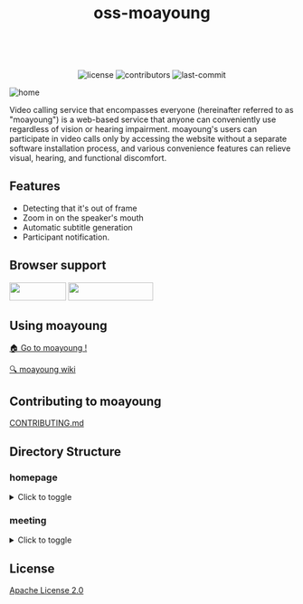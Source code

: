 # <div align="center">oss-moayoung</div><br>

<br>

<div align="center">

![license](https://img.shields.io/crates/l/ap?color=white)
![contributors](https://img.shields.io/github/contributors/daaaayeah/oss-moayoung?color=white)
![last-commit](https://img.shields.io/github/last-commit/daaaayeah/oss-moayoung?color=white)

</div>

![home](https://user-images.githubusercontent.com/52737532/140634543-7fad0d92-ff95-46fa-a5f2-6f78bc6dc7e4.png)

Video calling service that encompasses everyone (hereinafter referred to as "moayoung") is a web-based service that anyone can conveniently use regardless of vision or hearing impairment. moayoung's users can participate in video calls only by accessing the website without a separate software installation process, and various convenience features can relieve visual, hearing, and functional discomfort.

## Features

- Detecting that it's out of frame
- Zoom in on the speaker's mouth
- Automatic subtitle generation
- Participant notification.

## Browser support

<img src="https://img.shields.io/badge/chrome-4285F4?style=flat-square&logo=Google Chrome&logoColor=white" width="100" height="32"/> <img src="https://img.shields.io/badge/Microsoft Edge-0078D7?style=flat-square&logo=Microsoft Edge&logoColor=white" width="150" height="32"/>

## Using moayoung

<a href="https://moayoung-call.web.app/">🏠 Go to moayoung !</a>

<a href="https://github.com/daaaayeah/oss-moayoung/wiki">🔍 moayoung wiki</a>

## Contributing to moayoung

[CONTRIBUTING.md](CONTRIBUTING.md)

## Directory Structure

### homepage

<details>
  <summary>Click to toggle</summary>
  <pre>📦src
┣ 📂components
┃ ┣ 📜index.js
┃ ┗ 📜TopBar.js
┣ 📂pages
┃ ┣ 📜Home.js
┃ ┣ 📜Hotkey.js
┃ ┗ 📜index.js
┣ 📜App.css
┣ 📜App.js
┗ 📜index.js</pre>
</details>

### meeting

<details>
  <summary>Click to toggle</summary>
  <pre>📦src
 ┣ 📂assets
 ┃ ┣ 📂images
 ┃ ┃ ┗ 📜chat.png
 ┃ ┣ 📂sass
 ┃ ┃ ┣ 📂lib
 ┃ ┃ ┃ ┣ 📂alert
 ┃ ┃ ┃ ┃ ┗ 📜alert.scss
 ┃ ┃ ┃ ┣ 📂chat
 ┃ ┃ ┃ ┃ ┗ 📜_chat.scss
 ┃ ┃ ┃ ┣ 📂common
 ┃ ┃ ┃ ┃ ┣ 📜_common.scss
 ┃ ┃ ┃ ┃ ┣ 📜_footer.scss
 ┃ ┃ ┃ ┃ ┣ 📜_main.scss
 ┃ ┃ ┃ ┃ ┗ 📜_sidebar.scss
 ┃ ┃ ┃ ┣ 📂create-room
 ┃ ┃ ┃ ┃ ┣ 📜create-room.scss
 ┃ ┃ ┃ ┃ ┣ 📜setname.scss
 ┃ ┃ ┃ ┃ ┗ 📜waitroom.scss
 ┃ ┃ ┃ ┣ 📂grid
 ┃ ┃ ┃ ┃ ┣ 📂mixins
 ┃ ┃ ┃ ┃ ┃ ┣ 📜main.scss
 ┃ ┃ ┃ ┃ ┃ ┣ 📜_grid-mixins.scss
 ┃ ┃ ┃ ┃ ┃ ┗ 📜_visibility-mixins.scss
 ┃ ┃ ┃ ┃ ┣ 📂variables
 ┃ ┃ ┃ ┃ ┃ ┣ 📜main.scss
 ┃ ┃ ┃ ┃ ┃ ┗ 📜_grid-variables.scss
 ┃ ┃ ┃ ┃ ┣ 📜_grid.scss
 ┃ ┃ ┃ ┃ ┣ 📜_main.scss
 ┃ ┃ ┃ ┃ ┗ 📜_visibility.scss
 ┃ ┃ ┃ ┣ 📂invite
 ┃ ┃ ┃ ┃ ┗ 📜_invite.scss
 ┃ ┃ ┃ ┣ 📂lightbox
 ┃ ┃ ┃ ┃ ┗ 📜_lightbox.scss
 ┃ ┃ ┃ ┣ 📂nointernet
 ┃ ┃ ┃ ┃ ┗ 📜nointernet.scss
 ┃ ┃ ┃ ┣ 📂partnerlist
 ┃ ┃ ┃ ┃ ┗ 📜_partnerlist.scss
 ┃ ┃ ┃ ┣ 📂subtitle
 ┃ ┃ ┃ ┃ ┣ 📜subtitles.scss
 ┃ ┃ ┃ ┃ ┗ 📜sutitle-button.scss
 ┃ ┃ ┃ ┣ 📂switch
 ┃ ┃ ┃ ┃ ┗ 📜switch.scss
 ┃ ┃ ┃ ┣ 📂tabs
 ┃ ┃ ┃ ┃ ┗ 📜_tabs.scss
 ┃ ┃ ┃ ┣ 📂videogrid
 ┃ ┃ ┃ ┃ ┗ 📜_videogrid.scss
 ┃ ┃ ┃ ┣ 📂webfont
 ┃ ┃ ┃ ┃ ┣ 📜_animated.scss
 ┃ ┃ ┃ ┃ ┣ 📜_bordered-pulled.scss
 ┃ ┃ ┃ ┃ ┣ 📜_brands.scss
 ┃ ┃ ┃ ┃ ┣ 📜_core.scss
 ┃ ┃ ┃ ┃ ┣ 📜_fixed-width.scss
 ┃ ┃ ┃ ┃ ┣ 📜_fontawesome.scss
 ┃ ┃ ┃ ┃ ┣ 📜_icons.scss
 ┃ ┃ ┃ ┃ ┣ 📜_larger.scss
 ┃ ┃ ┃ ┃ ┣ 📜_list.scss
 ┃ ┃ ┃ ┃ ┣ 📜_mixins.scss
 ┃ ┃ ┃ ┃ ┣ 📜_regular.scss
 ┃ ┃ ┃ ┃ ┣ 📜_rotated-flipped.scss
 ┃ ┃ ┃ ┃ ┣ 📜_screen-reader.scss
 ┃ ┃ ┃ ┃ ┣ 📜_shims.scss
 ┃ ┃ ┃ ┃ ┣ 📜_solid.scss
 ┃ ┃ ┃ ┃ ┣ 📜_stacked.scss
 ┃ ┃ ┃ ┃ ┣ 📜_v4-shims.scss
 ┃ ┃ ┃ ┃ ┗ 📜_variables.scss
 ┃ ┃ ┃ ┗ 📂welcome
 ┃ ┃ ┃ ┃ ┗ 📜_welcome.scss
 ┃ ┃ ┣ 📜main.scss
 ┃ ┃ ┣ 📜_custom.scss
 ┃ ┃ ┣ 📜_custom.tmp.scss
 ┃ ┃ ┗ 📜_settings.scss
 ┃ ┣ 📂sounds
 ┃ ┃ ┣ 📜hangout.mp3
 ┃ ┃ ┣ 📜messagealert.mp3
 ┃ ┃ ┣ 📜newpartner.mp3
 ┃ ┃ ┗ 📜reload.mp3
 ┃ ┣ 📂translations
 ┃ ┃ ┣ 📜lang.de.js
 ┃ ┃ ┗ 📜lang.en.js
 ┃ ┣ 📂ts
 ┃ ┃ ┣ 📂Communication
 ┃ ┃ ┃ ┣ 📜ICommunication.ts
 ┃ ┃ ┃ ┗ 📜WebRTC.ts
 ┃ ┃ ┣ 📂Database
 ┃ ┃ ┃ ┣ 📜IDatabase.ts
 ┃ ┃ ┃ ┗ 📜IndexedDB.ts
 ┃ ┃ ┣ 📂Elements
 ┃ ┃ ┃ ┣ 📜Alert.ts
 ┃ ┃ ┃ ┣ 📜Configuration.ts
 ┃ ┃ ┃ ┣ 📜Controls.ts
 ┃ ┃ ┃ ┣ 📜CreateRoom.ts
 ┃ ┃ ┃ ┣ 📜Devices.ts
 ┃ ┃ ┃ ┣ 📜Hotkey.ts
 ┃ ┃ ┃ ┣ 📜Invite.ts
 ┃ ┃ ┃ ┣ 📜Lightbox.ts
 ┃ ┃ ┃ ┣ 📜NoInternet.ts
 ┃ ┃ ┃ ┣ 📜PartnerListElement.ts
 ┃ ┃ ┃ ┣ 📜Screen.ts
 ┃ ┃ ┃ ┣ 📜Switch.ts
 ┃ ┃ ┃ ┣ 📜SystemInfo.ts
 ┃ ┃ ┃ ┣ 📜Textchat.ts
 ┃ ┃ ┃ ┣ 📜Userinfo.ts
 ┃ ┃ ┃ ┣ 📜Video.ts
 ┃ ┃ ┃ ┣ 📜Videogrid.ts
 ┃ ┃ ┃ ┗ 📜Welcome.ts
 ┃ ┃ ┣ 📂Exchange
 ┃ ┃ ┃ ┣ 📜ChatServer.ts
 ┃ ┃ ┃ ┣ 📜Firebase.ts
 ┃ ┃ ┃ ┗ 📜IExchange.ts
 ┃ ┃ ┣ 📂Partner
 ┃ ┃ ┃ ┣ 📜IPartner.ts
 ┃ ┃ ┃ ┣ 📜IPartners.ts
 ┃ ┃ ┃ ┗ 📜Partner.ts
 ┃ ┃ ┣ 📂Utils
 ┃ ┃ ┃ ┣ 📜Cookie.ts
 ┃ ┃ ┃ ┣ 📜IceServers.ts
 ┃ ┃ ┃ ┣ 📜JQuery.ts
 ┃ ┃ ┃ ┣ 📜Settings.ts
 ┃ ┃ ┃ ┣ 📜Sounds.ts
 ┃ ┃ ┃ ┗ 📜Translator.ts
 ┃ ┃ ┗ 📜app.ts
 ┃ ┗ 📂webfonts
 ┃ ┃ ┣ 📜fa-brands-400.eot
 ┃ ┃ ┣ 📜fa-brands-400.svg
 ┃ ┃ ┣ 📜fa-brands-400.ttf
 ┃ ┃ ┣ 📜fa-brands-400.woff
 ┃ ┃ ┣ 📜fa-brands-400.woff2
 ┃ ┃ ┣ 📜fa-regular-400.eot
 ┃ ┃ ┣ 📜fa-regular-400.svg
 ┃ ┃ ┣ 📜fa-regular-400.ttf
 ┃ ┃ ┣ 📜fa-regular-400.woff
 ┃ ┃ ┣ 📜fa-regular-400.woff2
 ┃ ┃ ┣ 📜fa-solid-900.eot
 ┃ ┃ ┣ 📜fa-solid-900.svg
 ┃ ┃ ┣ 📜fa-solid-900.ttf
 ┃ ┃ ┣ 📜fa-solid-900.woff
 ┃ ┃ ┗ 📜fa-solid-900.woff2
 ┣ 📜config.json
 ┗ 📜index.html</pre>
</details>

## License

<a  href="https://github.com/daaaayeah/oss-moayoung/blob/main/LICENSE">Apache License 2.0</a>
